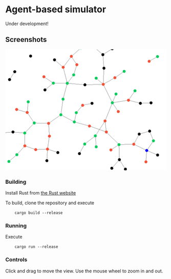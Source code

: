 # Agent-based simulator

Under development!

## Screenshots
![full](screenshots/screenshot1.png)


### Building
Install Rust from [the Rust website](https://www.rust-lang.org/)

To build, clone the repository and execute 

```
    cargo build --release
```

### Running
Execute 
```
    cargo run --release
```

### Controls
Click and drag to move the view.
Use the mouse wheel to zoom in and out.
